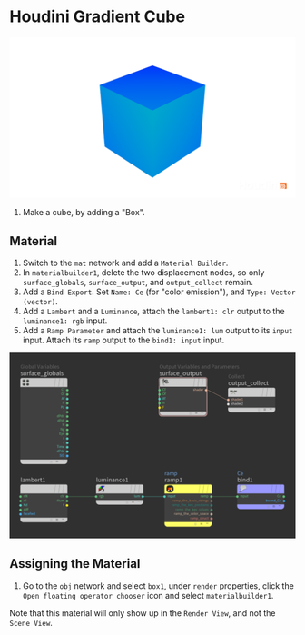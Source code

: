 # Houdini Gradient Cube

![Gradient Cube](assets/houdini-gradient-cube.png)

1. Make a cube, by adding a "Box".

## Material

1. Switch to the `mat` network and add a `Material Builder`.
2. In `materialbuilder1`, delete the two displacement nodes, so only `surface_globals`, `surface_output`, and `output_collect` remain.
3. Add a `Bind Export`. Set `Name: Ce` (for "color emission"), and `Type: Vector (vector)`.
4. Add a `Lambert` and a `Luminance`, attach the `lambert1: clr` output to the `luminance1: rgb` input.
5. Add a `Ramp Parameter` and attach the `luminance1: lum` output to its `input` input. Attach its `ramp` output to the `bind1: input` input.

![Gradient Cube Nodes](assets/houdini-gradient-cube-nodes.png)

## Assigning the Material

1. Go to the `obj` network and select `box1`, under `render` properties, click the `Open floating operator chooser` icon and select `materialbuilder1`.

Note that this material will only show up in the `Render View`, and not the `Scene View`.